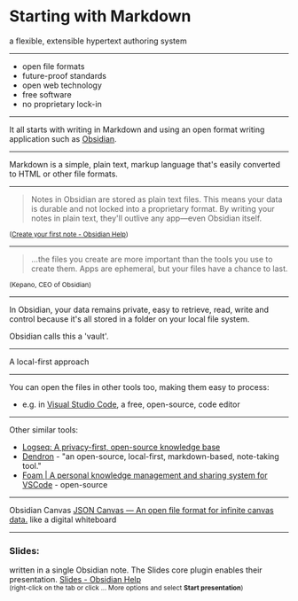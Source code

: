 # Starting with Markdown

a flexible, extensible hypertext authoring system

---

- open file formats
- future-proof standards
- open web technology
- free software
- no proprietary lock-in

---

It all starts with writing in Markdown and using an open format writing application
such as [Obsidian](https://obsidian.md/).

---

Markdown is a simple, plain text, markup language that's easily converted to HTML or other file formats.

---

> Notes in Obsidian are stored as plain text files. This means your data is durable and not locked into a proprietary format. By writing your notes in plain text, they'll outlive any app—even Obsidian itself.

<small>([Create your first note - Obsidian Help](https://arc.net/l/quote/rdsijacx))</small>

---

 >...the files you create are more important than the tools you use to create them. Apps are ephemeral, but your files have a chance to last.

<small>(Kepano, CEO of Obsidian)</small>

---

In Obsidian, your data remains private, easy to retrieve, read, write and control because it's all stored in a folder on your local file system. 

Obsidian calls this a 'vault'.

---

A local-first approach

---

You can open the files in other tools too, making them easy to process:
- e.g. in [Visual Studio Code](https://code.visualstudio.com/), a free, open-source, code editor

---

Other similar tools:
- [Logseq: A privacy-first, open-source knowledge base](https://logseq.com/)
- [Dendron](https://www.dendron.so/) - "an open-source, local-first, markdown-based, note-taking tool."
- [Foam | A personal knowledge management and sharing system for VSCode](https://foambubble.github.io/foam/) - open-source

---

Obsidian Canvas
[JSON Canvas — An open file format for infinite canvas data.](https://jsoncanvas.org/)
like a digital whiteboard

---


### Slides:
written in a single Obsidian note.
The Slides core plugin enables their presentation.
[Slides - Obsidian Help](https://help.obsidian.md/Plugins/Slides)
<br>
<small>(right-click on the tab or click ... More options and select **Start presentation**)</small>


